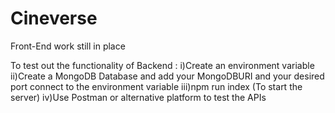 # Cineverse



Front-End work still in place

To test out the functionality of Backend :
i)Create an environment variable
ii)Create a MongoDB Database and add your MongoDBURI and your desired port connect to the environment variable
iii)npm run index (To start the server)
iv)Use Postman or alternative platform to test the APIs
